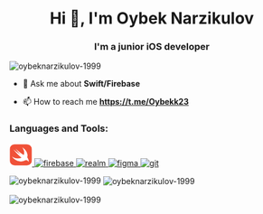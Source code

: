 <h1 align="center">Hi 👋, I'm Oybek Narzikulov</h1>
<h3 align="center">I'm a junior iOS developer</h3>

<p align="left"> <img src="https://komarev.com/ghpvc/?username=oybeknarzikulov-1999&label=Profile%20views&color=0e75b6&style=flat" alt="oybeknarzikulov-1999" /> </p>

- 💬 Ask me about **Swift/Firebase**

- 📫 How to reach me **https://t.me/Oybekk23**

<p align="left"></p>

<h3 align="left">Languages and Tools:</h3>

<p align="left"> 

<a href="https://developer.apple.com/swift/" target="_blank" rel="noreferrer"> <img src="https://raw.githubusercontent.com/devicons/devicon/master/icons/swift/swift-original.svg" alt="swift" width="40" height="40"/> </a> 
<a href="https://firebase.google.com/" target="_blank" rel="noreferrer"> <img src="https://www.vectorlogo.zone/logos/firebase/firebase-icon.svg" alt="firebase" width="40" height="40"/> </a> 
<a href="https://realm.io/" target="_blank" rel="noreferrer"> <img src="https://raw.githubusercontent.com/bestofjs/bestofjs-webui/8665e8c267a0215f3159df28b33c365198101df5/public/logos/realm.svg" alt="realm" width="40" height="40"/> </a> 
<a href="https://www.figma.com/" target="_blank" rel="noreferrer"> <img src="https://www.vectorlogo.zone/logos/figma/figma-icon.svg" alt="figma" width="40" height="40"/> </a>
<a href="https://git-scm.com/" target="_blank" rel="noreferrer"> <img src="https://www.vectorlogo.zone/logos/git-scm/git-scm-icon.svg" alt="git" width="40" height="40"/> </a> 

</p>

<p><img align="left" src="https://github-readme-stats.vercel.app/api/top-langs?username=oybeknarzikulov-1999&show_icons=true&locale=en&layout=compact" alt="oybeknarzikulov-1999" /></p>

<p>&nbsp;<img align="center" src="https://github-readme-stats.vercel.app/api?username=oybeknarzikulov-1999&show_icons=true&locale=en" alt="oybeknarzikulov-1999" /></p>

<p><img align="center" src="https://github-readme-streak-stats.herokuapp.com/?user=oybeknarzikulov-1999&" alt="oybeknarzikulov-1999" /></p>
